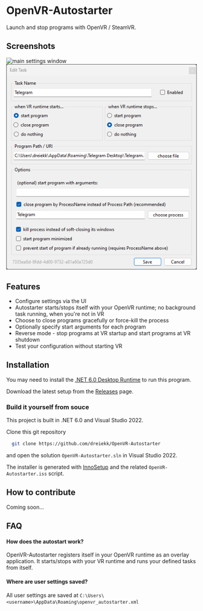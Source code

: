 
# OpenVR-Autostarter

Launch and stop programs with OpenVR / SteamVR.

## Screenshots
![main settings window](./screenshots/mainform.png)
![edit task window](./screenshots/editform.png)

## Features

- Configure settings via the UI
- Autostarter starts/stops itself with your OpenVR runtime; no background task running, when you're not in VR
- Choose to close programs gracefully or force-kill the process
- Optionally specify start arguments for each program
- Reverse mode - stop programs at VR startup and start programs at VR shutdown
- Test your configuration without starting VR


## Installation

You may need to install the [.NET 6.0 Desktop Runtime](https://dotnet.microsoft.com/en-us/download/dotnet/6.0) to run this program.

Download the latest setup from the [Releases](https://github.com/dreiekk/OpenVR-Autostarter/releases/latest) page.

### Build it yourself from souce

This project is built in .NET 6.0 and Visual Studio 2022.

Clone this git repository
```bash
  git clone https://github.com/dreiekk/OpenVR-Autostarter
```
and open the solution `OpenVR-Autostarter.sln` in Visual Studio 2022.

The installer is generated with [InnoSetup](https://github.com/jrsoftware/issrc) and the related `OpenVR-Autostarter.iss` script.

## How to contribute

Coming soon...


## FAQ

#### How does the autostart work?

OpenVR-Autostarter registers itself in your OpenVR runtime as an overlay application. It starts/stops with your VR runtime and runs your defined tasks from itself.

#### Where are user settings saved?

All user settings are saved at `C:\Users\<username>\AppData\Roaming\openvr_autostarter.xml`

